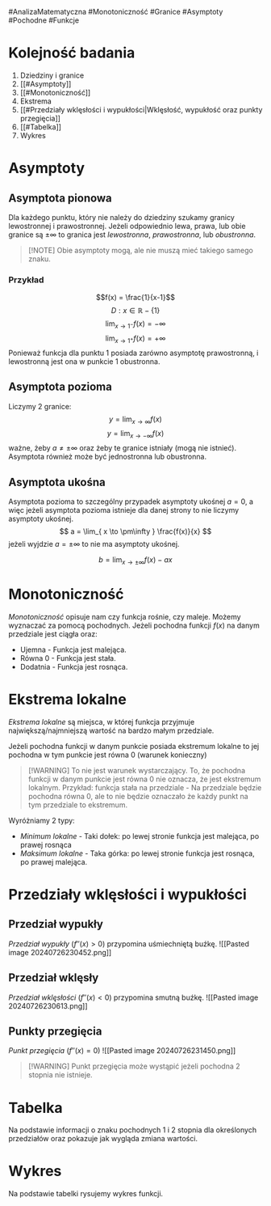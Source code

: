 #AnalizaMatematyczna #Monotoniczność #Granice #Asymptoty #Pochodne #Funkcje 
# Kolejność badania
1. Dziedziny i granice
2. [[#Asymptoty]]
3. [[#Monotoniczność]]
4. Ekstrema
5. [[#Przedziały wklęsłości i wypukłości|Wklęsłość, wypukłość oraz punkty przegięcia]]
6. [[#Tabelka]]
7. Wykres
# Asymptoty
## Asymptota pionowa
Dla każdego punktu, który nie należy do dziedziny szukamy granicy lewostronnej i prawostronnej.
Jeżeli odpowiednio lewa, prawa, lub obie granice są $\pm \infty$ to granica jest *lewostronna*, *prawostronna*, lub *obustronna*.

> [!NOTE] Obie asymptoty mogą, ale nie muszą mieć takiego samego znaku.

### Przykład
$$f(x) = \frac{1}{x-1}$$
$$
D: x \in \mathbb{R} - \lbrace 1 \rbrace
$$
$$
\lim_{ x \to 1^- } f(x) = -\infty 
$$
$$
\lim_{ x \to 1^+ } f(x) = +\infty 
$$
Ponieważ funkcja dla punktu $1$ posiada zarówno asymptotę prawostronną, i lewostronną jest ona w punkcie $1$ obustronna.

## Asymptota pozioma
Liczymy 2 granice:
$$
y = \lim_{ x \to \infty } f(x)
$$
$$
y = \lim_{ x \to -\infty } f(x)
$$
ważne, żeby $a \neq \pm\infty$ oraz żeby te granice istniały (mogą nie istnieć). Asymptota również może być jednostronna lub obustronna.
## Asymptota ukośna
Asymptota pozioma to szczególny przypadek asymptoty ukośnej $a = 0$, a więc jeżeli asymptota pozioma istnieje dla danej strony to nie liczymy asymptoty ukośnej. 
$$
a = \lim_{ x \to \pm\infty } \frac{f(x)}{x}
$$
jeżeli wyjdzie $a = \pm \infty$ to nie ma asymptoty ukośnej.

$$
b = \lim_{ x \to \pm\infty } f(x) - ax 
$$

# Monotoniczność
*Monotoniczność* opisuje nam czy funkcja rośnie, czy maleje. Możemy wyznaczać za pomocą pochodnych. Jeżeli pochodna funkcji $f(x)$ na danym przedziale jest ciągła oraz:
- Ujemna - Funkcja jest malejąca.
- Równa $0$ - Funkcja jest stała.
- Dodatnia - Funkcja jest rosnąca.
# Ekstrema lokalne
*Ekstrema lokalne* są miejsca, w której funkcja przyjmuje największą/najmniejszą wartość na bardzo małym przedziale.

Jeżeli pochodna funkcji w danym punkcie posiada ekstremum lokalne to jej pochodna w tym punkcie jest równa $0$ (warunek konieczny)
> [!WARNING] To nie jest warunek wystarczający.
> To, że pochodna funkcji w danym punkcie jest równa $0$ nie oznacza, że jest ekstremum lokalnym. 
> Przykład: funkcja stała na przedziale - Na przedziale będzie pochodna równa $0$, ale to nie będzie oznaczało że każdy punkt na tym przedziale to ekstremum.

Wyróżniamy 2 typy:
- *Minimum lokalne* - Taki dołek: po lewej stronie funkcja jest malejąca, po prawej rosnąca
- *Maksimum lokalne* - Taka górka: po lewej stronie funkcja jest rosnąca, po prawej malejąca.

# Przedziały wklęsłości i wypukłości
## Przedział wypukły
*Przedział wypukły* ($f''(x) > 0$) przypomina uśmiechniętą buźkę.
![[Pasted image 20240726230452.png]]
## Przedział wklęsły
*Przedział wklęsłości* ($f''(x) < 0$) przypomina smutną buźkę.
![[Pasted image 20240726230613.png]]
## Punkty przegięcia
*Punkt przegięcia* ($f''(x) = 0$)
![[Pasted image 20240726231450.png]]
>[!WARNING] Punkt przegięcia może wystąpić jeżeli pochodna 2 stopnia nie istnieje.
# Tabelka
Na podstawie informacji o znaku pochodnych 1 i 2 stopnia dla określonych przedziałów oraz pokazuje jak wygląda zmiana wartości.
# Wykres
Na podstawie tabelki rysujemy wykres funkcji.